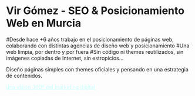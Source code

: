 # Vir Gómez - SEO & Posicionamiento Web en Murcia
#Desde hace +6 años trabajo en el posicionamiento de páginas web, colaborando con distintas agencias de diseño web y posicionamiento
#Una web limpia, por dentro y por fuera
#Sin código ni themes reutilizados, sin imágenes copiadas de Internet, sin estropicios…

<p>Diseño páginas simples con themes oficiales y pensando en una estrategia de contenidos.</p>
<a style="color: #ccffff;" title="El e-mail marketing es el colofón final para que tus clientes te tengan siempre presente, en su buzón de correo, cada mañana, mientras toman el primer café del día..." href="https://virgomez.es/marketing-digital/e-mail-marketing/">una visión 360º del marketing digital</a>
